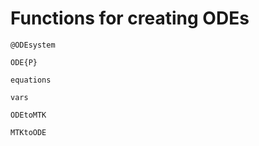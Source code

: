 # Functions for creating ODEs

```@docs
@ODEsystem
```

```@docs
ODE{P}
```

```@docs
equations
```

```@docs
vars
```

```@docs
ODEtoMTK
```

```@docs
MTKtoODE
```
